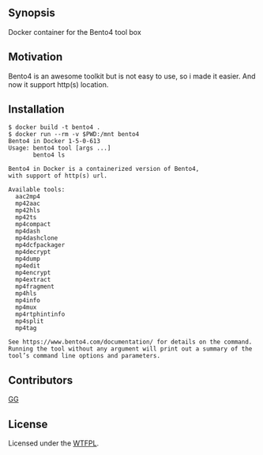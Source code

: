 ## Synopsis

Docker container for the Bento4 tool box

## Motivation

Bento4 is an awesome toolkit but is not easy to use, so i made it easier.
And now it support http(s) location.

## Installation

```console
$ docker build -t bento4 .
$ docker run --rm -v $PWD:/mnt bento4
Bento4 in Docker 1-5-0-613
Usage: bento4 tool [args ...]
       bento4 ls

Bento4 in Docker is a containerized version of Bento4,
with support of http(s) url.

Available tools:
  aac2mp4
  mp42aac
  mp42hls
  mp42ts
  mp4compact
  mp4dash
  mp4dashclone
  mp4dcfpackager
  mp4decrypt
  mp4dump
  mp4edit
  mp4encrypt
  mp4extract
  mp4fragment
  mp4hls
  mp4info
  mp4mux
  mp4rtphintinfo
  mp4split
  mp4tag

See https://www.bento4.com/documentation/ for details on the command.
Running the tool without any argument will print out a summary of the tool’s command line options and parameters.
```

## Contributors
[GG](https://code.mgo.com/users/ggoussard)

## License

Licensed under the [WTFPL](http://www.wtfpl.net/txt/copying/).

